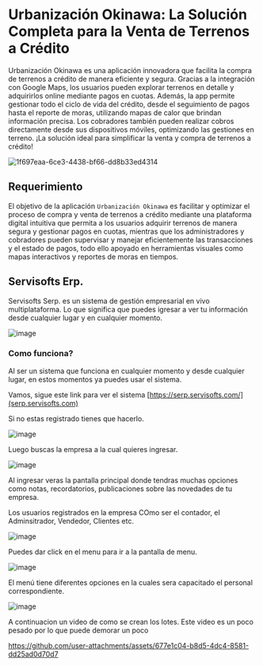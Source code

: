 # Urbanización Okinawa: La Solución Completa para la Venta de Terrenos a Crédito

Urbanización Okinawa es una aplicación innovadora que facilita la compra de terrenos a crédito de manera eficiente y segura. Gracias a la integración con Google Maps, los usuarios pueden explorar terrenos en detalle y adquirirlos online mediante pagos en cuotas. Además, la app permite gestionar todo el ciclo de vida del crédito, desde el seguimiento de pagos hasta el reporte de moras, utilizando mapas de calor que brindan información precisa. Los cobradores también pueden realizar cobros directamente desde sus dispositivos móviles, optimizando las gestiones en terreno. ¡La solución ideal para simplificar la venta y compra de terrenos a crédito!

![1f697eaa-6ce3-4438-bf66-dd8b33ed4314](https://github.com/user-attachments/assets/6b692d8c-85f9-4860-bb05-354b82bf6ef1)


## Requerimiento

El objetivo de la aplicación `Urbanización Okinawa` es facilitar y optimizar el proceso de compra y venta de terrenos a crédito mediante una plataforma digital intuitiva que permita a los usuarios adquirir terrenos de manera segura y gestionar pagos en cuotas, mientras que los administradores y cobradores pueden supervisar y manejar eficientemente las transacciones y el estado de pagos, todo ello apoyado en herramientas visuales como mapas interactivos y reportes de moras en tiempos.

## Servisofts Erp.

Servisofts Serp. es un sistema de gestión empresarial en vivo multiplataforma. Lo que significa que puedes igresar a ver tu información desde cualquier lugar y en cualquier momento.

![image](https://github.com/user-attachments/assets/f2179fcf-9333-4322-adb4-d286b6949190)

### Como funciona?

Al ser un sistema que funciona en cualquier momento y desde cualquier lugar, en estos momentos ya puedes usar el sistema.

Vamos, sigue este link para ver el sistema [https://serp.servisofts.com/](serp.servisofts.com)

Si no estas registrado tienes que hacerlo.

![image](https://github.com/user-attachments/assets/93d73420-fea4-4835-8612-8173739522bd)

Luego buscas la empresa a la cual quieres ingresar.

![image](https://github.com/user-attachments/assets/64bffa4a-8037-4464-8f34-dc2f9450fe85)

Al ingresar veras la pantalla principal donde tendras muchas opciones como notas, recordatorios, publicaciones sobre las novedades de tu empresa.

Los usuarios registrados en la empresa COmo ser el contador, el Adminsitrador, Vendedor, Clientes etc.

![image](https://github.com/user-attachments/assets/60c19c78-5b10-4444-8804-5dbc4d62c9c0)

Puedes dar click en el menu para ir a la pantalla de menu.

![image](https://github.com/user-attachments/assets/5bc09b85-e35a-43eb-980e-81678a7778e1)

El menú tiene diferentes opciones en la cuales sera capacitado el personal correspondiente.

![image](https://github.com/user-attachments/assets/42885390-c1df-460b-b6df-56191ef8c69e)

A continuacion un video de como se crean los lotes. Este video es un poco pesado por lo que puede demorar un poco


https://github.com/user-attachments/assets/677e1c04-b8d5-4dc4-8581-dd25ad0d70d7



